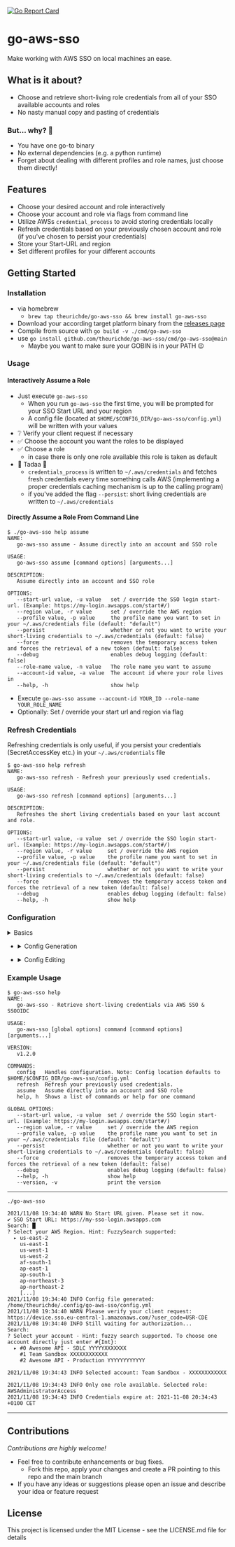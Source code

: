 [![Go Report Card](https://goreportcard.com/badge/github.com/theurichde/go-aws-sso)](https://goreportcard.com/report/github.com/theurichde/go-aws-sso)

# go-aws-sso

Make working with AWS SSO on local machines an ease.

## What is it about?

* Choose and retrieve short-living role credentials from all of your SSO available accounts and roles
* No nasty manual copy and pasting of credentials

### But... why? 🤔

* You have one go-to binary
* No external dependencies (e.g. a python runtime)
* Forget about dealing with different profiles and role names, just choose them directly!

## Features

* Choose your desired account and role interactively
* Choose your account and role via flags from command line
* Utilize AWSs `credential_process` to avoid storing credentials locally
* Refresh credentials based on your previously chosen account and role (if you've chosen to persist your credentials)
* Store your Start-URL and region
* Set different profiles for your different accounts

## Getting Started

### Installation

- via homebrew
    - `brew tap theurichde/go-aws-sso && brew install go-aws-sso`
- Download your according target platform binary from
  the [releases page](https://github.com/theurichde/go-aws-sso/releases)
- Compile from source with `go build -v ./cmd/go-aws-sso`
- use `go install github.com/theurichde/go-aws-sso/cmd/go-aws-sso@main`
    * Maybe you want to make sure your GOBIN is in your PATH 😉

### Usage

#### Interactively Assume a Role

* Just execute `go-aws-sso`
    * When you run `go-aws-sso` the first time, you will be prompted for your SSO Start URL and your region
    * A config file (located at  `$HOME/$CONFIG_DIR/go-aws-sso/config.yml`) will be written with your values
* ❔ Verify your client request if necessary
* ✅ Choose the account you want the roles to be displayed
* ✅ Choose a role
    * in case there is only one role available this role is taken as default
* 🥳 Tadaa 🥳
    * `credentials_process` is written to `~/.aws/credentials` and fetches fresh credentials every time something calls
      AWS (implementing a proper credentials caching mechanism is up to the calling program)
    * if you've added the flag `--persist`: short living credentials are written to `~/.aws/credentials`

#### Directly Assume a Role From Command Line

```
$ ./go-aws-sso help assume
NAME:
   go-aws-sso assume - Assume directly into an account and SSO role

USAGE:
   go-aws-sso assume [command options] [arguments...]

DESCRIPTION:
   Assume directly into an account and SSO role

OPTIONS:
   --start-url value, -u value   set / override the SSO login start-url. (Example: https://my-login.awsapps.com/start#/)
   --region value, -r value      set / override the AWS region
   --profile value, -p value     the profile name you want to set in your ~/.aws/credentials file (default: "default")
   --persist                     whether or not you want to write your short-living credentials to ~/.aws/credentials (default: false)
   --force                       removes the temporary access token and forces the retrieval of a new token (default: false)
   --debug                       enables debug logging (default: false)
   --role-name value, -n value   The role name you want to assume
   --account-id value, -a value  The account id where your role lives in
   --help, -h                    show help
```

* Execute `go-aws-sso assume --account-id YOUR_ID --role-name YOUR_ROLE_NAME`
* Optionally: Set / override your start url and region via flag


### Refresh Credentials

Refreshing credentials is only useful, if you persist your credentials (SecretAccessKey etc.) in your `~/.aws/credentials` file

```
$ go-aws-sso help refresh
NAME:
   go-aws-sso refresh - Refresh your previously used credentials.

USAGE:
   go-aws-sso refresh [command options] [arguments...]

DESCRIPTION:
   Refreshes the short living credentials based on your last account and role.

OPTIONS:
   --start-url value, -u value  set / override the SSO login start-url. (Example: https://my-login.awsapps.com/start#/)
   --region value, -r value     set / override the AWS region
   --profile value, -p value    the profile name you want to set in your ~/.aws/credentials file (default: "default")
   --persist                    whether or not you want to write your short-living credentials to ~/.aws/credentials (default: false)
   --force                      removes the temporary access token and forces the retrieval of a new token (default: false)
   --debug                      enables debug logging (default: false)
   --help, -h                   show help
```

### Configuration

<details><summary>Basics</summary>

```
$ go-aws-sso config                                 
NAME:
   go-aws-sso config - Handles configuration. Note: Config location defaults to $HOME/$CONFIG_DIR/go-aws-sso/config.yml

USAGE:
   go-aws-sso config command [command options] [arguments...]

COMMANDS:
   generate  Generate a config file
   edit      Edit the config file
   help, h   Shows a list of commands or help for one command

OPTIONS:
   --help, -h  show help (default: false)
```

</details>

* <details><summary>Config Generation</summary>

  ```
  $ go-aws-sso config generate --help
  NAME:
     go-aws-sso config generate - Generate a config file
  
  USAGE:
     go-aws-sso config generate [command options] [arguments...]
  
  DESCRIPTION:
     Generates a config file. All available properties are interactively prompted.
     Overrides the existing config file!
  
  OPTIONS:
     --help, -h  show help (default: false)
  ```

</details>

* <details><summary>Config Editing</summary>

  ```
  $ go-aws-sso config edit --help    
  NAME:
     go-aws-sso config edit - Edit the config file
  
  USAGE:
     go-aws-sso config edit [command options] [arguments...]
  
  DESCRIPTION:
     Edit the config file. All available properties are interactively prompted.
     Overrides the existing config file!
  
  OPTIONS:
     --help, -h  show help (default: false)
  ```

</details>

### Example Usage

```
$ go-aws-sso help  
NAME:
   go-aws-sso - Retrieve short-living credentials via AWS SSO & SSOOIDC

USAGE:
   go-aws-sso [global options] command [command options] [arguments...]

VERSION:
   v1.2.0

COMMANDS:
   config   Handles configuration. Note: Config location defaults to $HOME/$CONFIG_DIR/go-aws-sso/config.yml
   refresh  Refresh your previously used credentials.
   assume   Assume directly into an account and SSO role
   help, h  Shows a list of commands or help for one command

GLOBAL OPTIONS:
   --start-url value, -u value  set / override the SSO login start-url. (Example: https://my-login.awsapps.com/start#/)
   --region value, -r value     set / override the AWS region
   --profile value, -p value    the profile name you want to set in your ~/.aws/credentials file (default: "default")
   --persist                    whether or not you want to write your short-living credentials to ~/.aws/credentials (default: false)
   --force                      removes the temporary access token and forces the retrieval of a new token (default: false)
   --debug                      enables debug logging (default: false)
   --help, -h                   show help
   --version, -v                print the version
```

---

```
./go-aws-sso

2021/11/08 19:34:40 WARN No Start URL given. Please set it now.
✔ SSO Start URL: https://my-sso-login.awsapps.com
Search: █
? Select your AWS Region. Hint: FuzzySearch supported: 
  ▸ us-east-2
    us-east-1
    us-west-1
    us-west-2
    af-south-1
    ap-east-1
    ap-south-1
    ap-northeast-3
    ap-northeast-2
    [...]
2021/11/08 19:34:40 INFO Config file generated: /home/theurichde/.config/go-aws-sso/config.yml
2021/11/08 19:34:40 WARN Please verify your client request: https://device.sso.eu-central-1.amazonaws.com/?user_code=USR-CDE
2021/11/08 19:34:40 INFO Still waiting for authorization...
Search: 
? Select your account - Hint: fuzzy search supported. To choose one account directly just enter #{Int}: 
  ▸ #0 Awesome API - SDLC YYYYYXXXXXXX
    #1 Team Sandbox XXXXXXXXXXXX
    #2 Awesome API - Production YYYYYYYYYYYY

2021/11/08 19:34:43 INFO Selected account: Team Sandbox - XXXXXXXXXXXX

2021/11/08 19:34:43 INFO Only one role available. Selected role: AWSAdministratorAccess
2021/11/08 19:34:43 INFO Credentials expire at: 2021-11-08 20:34:43 +0100 CET
```

---

## Contributions

*Contributions are highly welcome!*

* Feel free to contribute enhancements or bug fixes.
    * Fork this repo, apply your changes and create a PR pointing to this repo and the main branch
* If you have any ideas or suggestions please open an issue and describe your idea or feature request

## License

This project is licensed under the MIT License - see the LICENSE.md file for details

